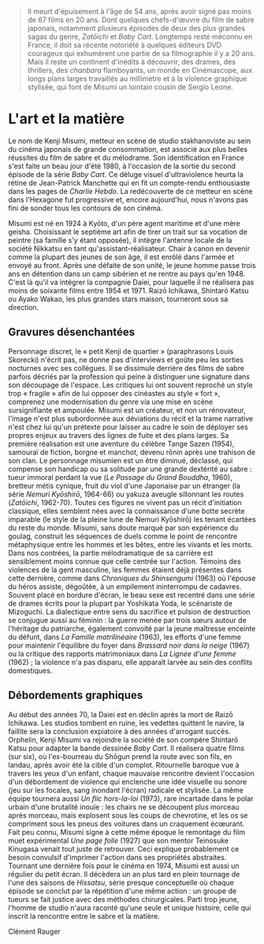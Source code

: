 > Il meurt d'épuisement à l'âge de 54 ans, après avoir signé pas moins de 67 films en 20 ans. Dont quelques chefs-d'œuvre du film de sabre japonais, notamment plusieurs épisodes de deux des plus grandes sagas du genre, _Zatōichi_ et _Baby Cart_. Longtemps resté méconnu en France, il doit sa récente notoriété à quelques éditeurs DVD courageux qui exhumèrent une partie de sa filmographie il y a 20 ans. Mais il reste un continent d'inédits à découvrir, des drames, des thrillers, des _chanbara_ flamboyants, un monde en Cinémascope, aux longs plans larges travaillés au millimètre et à la violence graphique stylisée, qui font de Misumi un lointain cousin de Sergio Leone.

# L'art et la matière

Le nom de Kenji Misumi, metteur en scène de studio stakhanoviste au sein du cinéma japonais de grande consommation, est associé aux plus belles réussites du film de sabre et du mélodrame. Son identification en France s'est faite un beau jour d'été 1980, à l'occasion de la sortie du second épisode de la série _Baby Cart_. Ce déluge visuel d'ultraviolence heurta la rétine de Jean-Patrick Manchette qui en fit un compte-rendu enthousiaste dans les pages de _Charlie Hebdo_. La redécouverte de ce metteur en scène dans l'Hexagone fut progressive et, encore aujourd'hui, nous n'avons pas fini de sonder tous les contours de son cinéma.

Misumi est né en 1924 à Kyōto, d'un père agent maritime et d'une mère geisha. Choisissant le septième art afin de tirer un trait sur sa vocation de peintre (sa famille s'y étant opposée), il intègre l'antenne locale de la société Nikkatsu en tant qu'assistant-réalisateur. Chair à canon en devenir comme la plupart des jeunes de son âge, il est enrôlé dans l'armée et envoyé au front. Après une défaite de son unité, le jeune homme passe trois ans en détention dans un camp sibérien et ne rentre au pays qu'en 1948. C'est là qu'il va intégrer la compagnie Daiei, pour laquelle il ne réalisera pas moins de soixante films entre 1954 et 1971. Raizō Ichikawa, Shintarō Katsu ou Ayako Wakao, les plus grandes stars maison, tourneront sous sa direction.

## Gravures désenchantées

Personnage discret, le « petit Kenji de quartier » (paraphrasons Louis Skorecki) n'écrit pas, ne donne pas d'interviews et goûte peu les sorties nocturnes avec ses collègues. Il se dissimule derrière des films de sabre parfois décriés par la profession qui peine à distinguer une signature dans son découpage de l'espace. Les critiques lui ont souvent reproché un style trop « fragile » afin de lui opposer des cinéastes au style « fort », comprenez une modernisation du genre via une mise en scène sursignifiante et ampoulée. Misumi est un créateur, et non un rénovateur, l'image n'est plus subordonnée aux déviations du récit et la trame narrative n'est chez lui qu'un prétexte pour laisser au cadre le soin de déployer ses propres enjeux au travers des lignes de fuite et des plans larges. Sa première réalisation est une aventure du célèbre Tange Sazen (1954), samouraï de fiction, borgne et manchot, devenu rōnin après une trahison de son clan. Le personnage misumien est un être diminué, déclassé, qui compense son handicap ou sa solitude par une grande dextérité au sabre : tueur immoral perdant la vue (_Le Passage du Grand Bouddha_, 1960), bretteur métis cynique, fruit du viol d'une Japonaise par un étranger (la série _Nemuri Kyōshirō_, 1964-66) ou yakuza aveugle sillonnant les routes (_Zatōichi_, 1962-70). Toutes ces figures ne vivent pas un récit d'initiation classique, elles semblent nées avec la connaissance d'une botte secrète imparable (le style de la pleine lune de Nemuri Kyōshirō) les tenant écartées du reste du monde. Misumi, sans doute marqué par son expérience du goulag, construit les séquences de duels comme le point de rencontre métaphysique entre les hommes et les bêtes, entre les vivants et les morts. Dans nos contrées, la partie mélodramatique de sa carrière est sensiblement moins connue que celle centrée sur l'action. Témoins des violences de la gent masculine, les femmes étaient déjà présentes dans cette dernière, comme dans _Chroniques du Shinsengumi_ (1963) où l'épouse du héros assiste, dégoûtée, à un empilement ininterrompu de cadavres. Souvent placé en bordure d'écran, le beau sexe est recentré dans une série de drames écrits pour la plupart par Yoshikata Yoda, le scénariste de Mizoguchi. La dialectique entre sens du sacrifice et pulsion de destruction se conjugue aussi au féminin : la guerre menée par trois sœurs autour de l'héritage du patriarche, également convoité par la jeune maîtresse enceinte du défunt, dans _La Famille matrilinéaire_ (1963), les efforts d'une femme pour maintenir l'équilibre du foyer dans _Brassard noir dans la neige_ (1967) ou la critique des rapports matrimoniaux dans _La Lignée d'une femme_ (1962) ; la violence n'a pas disparu, elle apparaît larvée au sein des conflits domestiques.

## Débordements graphiques

Au début des années 70, la Daiei est en déclin après la mort de Raizō Ichikawa. Les studios tombent en ruine, les vedettes quittent le navire, la faillite sera la conclusion expiatoire à des années d'arrogant succès. Orphelin, Kenji Misumi va rejoindre la société de son compère Shintarō Katsu pour adapter la bande dessinée _Baby Cart_. Il réalisera quatre films (sur six), où l'ex-bourreau du Shōgun prend la route avec son fils, en landau, après avoir été la cible d'un complot. Ritournelle baroque vue à travers les yeux d'un enfant, chaque mauvaise rencontre devient l'occasion d'un débordement de violence qui enclenche une idée visuelle ou sonore (jeu sur les focales, sang inondant l'écran) radicale et stylisée. La même équipe tournera aussi _Un flic hors-la-loi_ (1973), rare incartade dans le polar urbain d'une brutalité inouïe : les chairs ne se découpent plus morceau après morceau, mais explosent sous les coups de chevrotine, et les os se compriment sous les pneus des voitures dans un craquement écœurant. Fait peu connu, Misumi signe à cette même époque le remontage du film muet expérimental _Une page folle_ (1927) que son mentor Teinosuke Kinugasa venait tout juste de retrouver. Ceci explique probablement ce besoin convulsif d'imprimer l'action dans ses propriétés abstraites. Tournant une dernière fois pour le cinéma en 1974, Misumi est aussi un régulier du petit écran. Il décèdera un an plus tard en plein tournage de l'une des saisons de _Hissatsu_, série presque conceptuelle où chaque épisode se conclut par la répétition d'une même action : un groupe de tueurs se fait justice avec des méthodes chirurgicales. Parti trop jeune, l'homme de studio n'aura raconté qu'une seule et unique histoire, celle qui inscrit la rencontre entre le sabre et la matière.

<div class="author">Clément Rauger</div>
